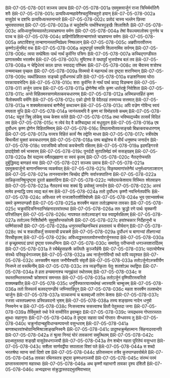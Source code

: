 BR-07-05-078-001	सञ्जय उवाच
BR-07-05-078-001a	एवमुक्त्वार्जुनं राजा त्रिभिर्मर्मातिगैः शरैः
BR-07-05-078-001c	प्रत्यविध्यन्महावेगैश्चतुर्भिश्चतुरो हयान्
BR-07-05-078-002a	वासुदेवं च दशभिः प्रत्यविध्यत्स्तनान्तरे
BR-07-05-078-002c	प्रतोदं चास्य भल्लेन छित्त्वा भूमावपातयत्
BR-07-05-078-003a	तं चतुर्दशभिः पार्थश्चित्रपुङ्खैः शिलाशितैः
BR-07-05-078-003c	अविध्यत्तूर्णमव्यग्रस्तेऽस्याभ्रश्यन्त वर्मणः
BR-07-05-078-004a	तेषां वैफल्यमालोक्य पुनर्नव च पञ्च च
BR-07-05-078-004c	प्राहिणोन्निशितान्बाणांस्ते चाभ्रश्यन्त वर्मणः
BR-07-05-078-005a	अष्टाविंशत्तु तान्बाणानस्तान्विप्रेक्ष्य निष्फलान्
BR-07-05-078-005c	अब्रवीत्परवीरघ्नः कृष्णोऽर्जुनमिदं वचः
BR-07-05-078-006a	अदृष्टपूर्वं पश्यामि शिलानामिव सर्पणम्
BR-07-05-078-006c	त्वया सम्प्रेषिताः पार्थ नार्थं कुर्वन्ति पत्रिणः
BR-07-05-078-007a	कच्चिद्गाण्डीवतः प्राणास्तथैव भरतर्षभ
BR-07-05-078-007c	मुष्टिश्च ते यथापूर्वं भुजयोश्च बलं तव
BR-07-05-078-008a	न चेद्विधेरयं कालः प्राप्तः स्यादद्य पश्चिमः
BR-07-05-078-008c	तव चैवास्य शत्रोश्च तन्ममाचक्ष्व पृच्छतः
BR-07-05-078-009a	विस्मयो मे महान्पार्थ तव दृष्ट्वा शरानिमान्
BR-07-05-078-009c	व्यर्थान्निपततः सङ्ख्ये दुर्योधनरथं प्रति
BR-07-05-078-010a	वज्राशनिसमा घोराः परकायावभेदिनः
BR-07-05-078-010c	शराः कुर्वन्ति ते नार्थं पार्थ काद्य विडम्बना
BR-07-05-078-011	अर्जुन उवाच
BR-07-05-078-011a	द्रोणेनैषा मतिः कृष्ण धार्तराष्ट्रे निवेशिता
BR-07-05-078-011c	अन्ते विहितमस्त्राणामेतत्कवचधारणम्
BR-07-05-078-012a	अस्मिन्नन्तर्हितं कृष्ण त्रैलोक्यमपि वर्मणि
BR-07-05-078-012c	एको द्रोणो हि वेदैतदहं तस्माच्च सत्तमात्
BR-07-05-078-013a	न शक्यमेतत्कवचं बाणैर्भेत्तुं कथञ्चन
BR-07-05-078-013c	अपि वज्रेण गोविन्द स्वयं मघवता युधि
BR-07-05-078-014a	जानंस्त्वमपि वै कृष्ण मां विमोहयसे कथम्
BR-07-05-078-014c	यद्वृत्तं त्रिषु लोकेषु यच्च केशव वर्तते
BR-07-05-078-015a	तथा भविष्यद्यच्चैव तत्सर्वं विदितं तव
BR-07-05-078-015c	न त्वेवं वेद वै कश्चिद्यथा त्वं मधुसूदन
BR-07-05-078-016a	एष दुर्योधनः कृष्ण द्रोणेन विहितामिमाम्
BR-07-05-078-016c	तिष्ठत्यभीतवत्सङ्ख्ये बिभ्रत्कवचधारणाम्
BR-07-05-078-017a	यत्त्वत्र विहितं कार्यं नैष तद्वेत्ति माधव
BR-07-05-078-017c	स्त्रीवदेष बिभर्त्येतां युक्तां कवचधारणाम्
BR-07-05-078-018a	पश्य बाह्वोश्च मे वीर्यं धनुषश्च जनार्दन
BR-07-05-078-018c	पराजयिष्ये कौरव्यं कवचेनापि रक्षितम्
BR-07-05-078-019a	इदमङ्गिरसे प्रादाद्देवेशो वर्म भास्वरम्
BR-07-05-078-019c	पुनर्ददौ सुरपतिर्मह्यं वर्म ससङ्ग्रहम्
BR-07-05-078-020a	दैवं यद्यस्य वर्मैतद्ब्रह्मणा वा स्वयं कृतम्
BR-07-05-078-020c	नैतद्गोप्स्यति दुर्बुद्धिमद्य बाणहतं मया
BR-07-05-078-021	सञ्जय उवाच
BR-07-05-078-021a	एवमुक्त्वार्जुनो बाणानभिमन्त्र्य व्यकर्षयत्
BR-07-05-078-021c	विकृष्यमाणांस्तेनैवं धनुर्मध्यगताञ्शरान्
BR-07-05-078-021e	तानस्यास्त्रेण चिच्छेद द्रौणिः सर्वास्त्रघातिना
BR-07-05-078-022a	तान्निकृत्तानिषून्दृष्ट्वा दूरतो ब्रह्मवादिना
BR-07-05-078-022c	न्यवेदयत्केशवाय विस्मितः श्वेतवाहनः
BR-07-05-078-023a	नैतदस्त्रं मया शक्यं द्विः प्रयोक्तुं जनार्दन
BR-07-05-078-023c	अस्त्रं मामेव हन्याद्धि पश्य त्वद्य बलं मम
BR-07-05-078-024a	ततो दुर्योधनः कृष्णौ नवभिर्नतपर्वभिः
BR-07-05-078-024c	अविध्यत रणे राजञ्शरैराशीविषोपमैः
BR-07-05-078-024e	भूय एवाभ्यवर्षच्च समरे कृष्णपाण्डवौ
BR-07-05-078-025a	शरवर्षेण महता ततोऽहृष्यन्त तावकाः
BR-07-05-078-025c	चक्रुर्वादित्रनिनदान्सिंहनादरवांस्तथा
BR-07-05-078-026a	ततः क्रुद्धो रणे पार्थः सृक्कणी परिसंलिहन्
BR-07-05-078-026c	नापश्यत ततोऽस्याङ्गं यन्न स्याद्वर्मरक्षितम्
BR-07-05-078-027a	ततोऽस्य निशितैर्बाणैः सुमुक्तैरन्तकोपमैः
BR-07-05-078-027c	हयांश्चकार निर्देहानुभौ च पार्ष्णिसारथी
BR-07-05-078-028a	धनुरस्याच्छिनच्चित्रं हस्तावापं च वीर्यवान्
BR-07-05-078-028c	रथं च शकलीकर्तुं सव्यसाची प्रचक्रमे
BR-07-05-078-029a	दुर्योधनं च बाणाभ्यां तीक्ष्णाभ्यां विरथीकृतम्
BR-07-05-078-029c	अविध्यद्धस्ततलयोरुभयोरर्जुनस्तदा
BR-07-05-078-030a	तं कृच्छ्रामापदं प्राप्तं दृष्ट्वा परमधन्विनः
BR-07-05-078-030c	समापेतुः परीप्सन्तो धनञ्जयशरार्दितम्
BR-07-05-078-031a	ते रथैर्बहुसाहस्रैः कल्पितैः कुञ्जरैर्हयैः
BR-07-05-078-031c	पदात्योघैश्च संरब्धैः परिवव्रुर्धनञ्जयम्
BR-07-05-078-032a	अथ नार्जुनगोविन्दौ रथो वापि व्यदृश्यत
BR-07-05-078-032c	अस्त्रवर्षेण महता जनौघैश्चापि संवृतौ
BR-07-05-078-033a	ततोऽर्जुनोऽस्त्रवीर्येण निजघ्ने तां वरूथिनीम्
BR-07-05-078-033c	तत्र व्यङ्गीकृताः पेतुः शतशोऽथ रथद्विपाः
BR-07-05-078-034a	ते हता हन्यमानाश्च न्यगृह्णंस्तं रथोत्तमम्
BR-07-05-078-034c	स रथस्तम्भितस्तस्थौ क्रोशमात्रं समन्ततः
BR-07-05-078-035a	ततोऽर्जुनं वृष्णिवीरस्त्वरितो वाक्यमब्रवीत्
BR-07-05-078-035c	धनुर्विस्फारयात्यर्थमहं ध्मास्यामि चाम्बुजम्
BR-07-05-078-036a	ततो विस्फार्य बलवद्गाण्डीवं जघ्निवान्रिपून्
BR-07-05-078-036c	महता शरवर्षेण तलशब्देन चार्जुनः
BR-07-05-078-037a	पाञ्चजन्यं च बलवद्दध्मौ तारेण केशवः
BR-07-05-078-037c	रजसा ध्वस्तपक्ष्मान्तः प्रस्विन्नवदनो भृशम्
BR-07-05-078-038a	तस्य शङ्खस्य नादेन धनुषो निस्वनेन च
BR-07-05-078-038c	निःसत्त्वाश्च ससत्त्वाश्च क्षितौ पेतुस्तदा जनाः
BR-07-05-078-039a	तैर्विमुक्तो रथो रेजे वाय्वीरित इवाम्बुदः
BR-07-05-078-039c	जयद्रथस्य गोप्तारस्ततः क्षुब्धाः सहानुगाः
BR-07-05-078-040a	ते दृष्ट्वा सहसा पार्थं गोप्तारः सैन्धवस्य तु
BR-07-05-078-040c	चक्रुर्नादान्बहुविधान्कम्पयन्तो वसुन्धराम्
BR-07-05-078-041a	बाणशब्दरवांश्चोग्रान्विमिश्राञ्शङ्खनिस्वनैः
BR-07-05-078-041c	प्रादुश्चक्रुर्महात्मानः सिंहनादरवानपि
BR-07-05-078-042a	तं श्रुत्वा निनदं घोरं तावकानां समुत्थितम्
BR-07-05-078-042c	प्रदध्मतुस्तदा शङ्खौ वासुदेवधनञ्जयौ
BR-07-05-078-043a	तेन शब्देन महता पूरितेयं वसुन्धरा
BR-07-05-078-043c	सशैला सार्णवद्वीपा सपाताला विशां पते
BR-07-05-078-044a	स शब्दो भरतश्रेष्ठ व्याप्य सर्वा दिशो दश
BR-07-05-078-044c	प्रतिसस्वान तत्रैव कुरुपाण्डवयोर्बले
BR-07-05-078-045a	तावका रथिनस्तत्र दृष्ट्वा कृष्णधनञ्जयौ
BR-07-05-078-045c	संरम्भं परमं प्राप्तास्त्वरमाणा महारथाः
BR-07-05-078-046a	अथ कृष्णौ महाभागौ तावका दृश्य दंशितौ
BR-07-05-078-046c	अभ्यद्रवन्त संक्रुद्धास्तदद्भुतमिवाभवत्
